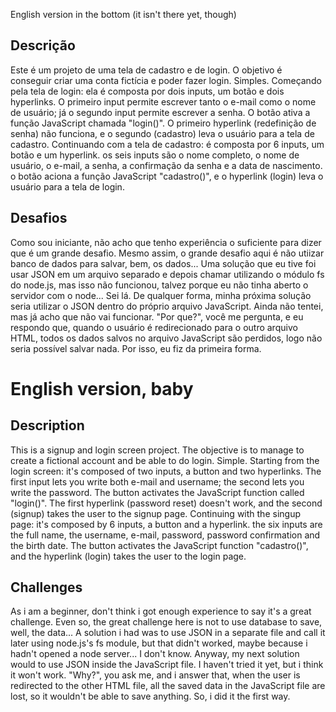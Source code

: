 English version in the bottom (it isn't there yet, though)

## Descrição

  Este é um projeto de uma tela de cadastro e de login. O objetivo é conseguir criar uma conta fictícia e poder fazer login. Simples. Começando pela tela de login: ela é composta por dois inputs, um botão e dois hyperlinks. O primeiro input permite escrever tanto o e-mail como o nome de usuário; já o segundo input permite escrever a senha. O botão ativa a função JavaScript chamada "login()". O primeiro hyperlink (redefinição de senha) não funciona, e o segundo (cadastro) leva o usuário para a tela de cadastro. Continuando com a tela de cadastro: é composta por 6 inputs, um botão e um hyperlink. os seis inputs são o nome completo, o nome de usuário, o e-mail, a senha, a confirmação da senha e a data de nascimento. o botão aciona a função JavaScript "cadastro()", e o hyperlink (login) leva o usuário para a tela de login.

## Desafios
                                                                    
  Como sou iniciante, não acho que tenho experiência o suficiente para dizer que é um grande desafio. Mesmo assim, o grande desafio aqui é não utiizar banco de dados para salvar, bem, os dados... Uma solução que eu tive foi usar JSON em um arquivo separado e depois chamar utilizando o módulo fs do node.js, mas isso não funcionou, talvez porque eu não tinha aberto o servidor com o node... Sei lá. De qualquer forma, minha próxima solução seria utilizar o JSON dentro do próprio arquivo JavaScript. Ainda não tentei, mas já acho que não vai funcionar. "Por que?", você me pergunta, e eu respondo que, quando o usuário é redirecionado para o outro arquivo HTML, todos os dados salvos no arquivo JavaScript são perdidos, logo não seria possível salvar nada. Por isso, eu fiz da primeira forma.


# English version, baby


## Description

  This is a signup and login screen project. The objective is to manage to create a fictional account and be able to do login. Simple. Starting from the login screen: it's composed of two inputs, a button and two hyperlinks. The first input lets you write both e-mail and username; the second lets you write the password. The button activates the JavaScript function called "login()". The first hyperlink (password reset) doesn't work, and the second (signup) takes the user to the signup page. Continuing with the singup page: it's composed by 6 inputs, a button and a hyperlink. the six inputs are the full name, the username, e-mail, password, password confirmation and the birth date. The button activates the JavaScript function "cadastro()", and the hyperlink (login) takes the user to the login page.
  
## Challenges
                                                            
  As i am a beginner, don't think i got enough experience to say it's a great challenge. Even so, the great challenge here is not to use database to save, well, the data... A solution i had was to use JSON in a separate file and call it later using node.js's fs module, but that didn't worked, maybe because i hadn't opened a node server... I don't know. Anyway, my next solution would to use JSON inside the JavaScript file. I haven't tried it yet, but i think it won't work. "Why?", you ask me, and i answer that, when the user is redirected to the other HTML file, all the saved data in the JavaScript file are lost, so it wouldn't be able to save anything. So, i did it the first way.
